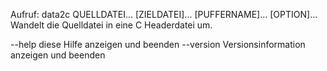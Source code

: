 Aufruf: data2c QUELLDATEI... [ZIELDATEI]... [PUFFERNAME]... [OPTION]...
Wandelt die Quelldatei in eine C Headerdatei um.

--help          diese Hilfe anzeigen und beenden
--version       Versionsinformation anzeigen und beenden
